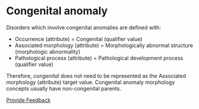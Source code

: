 # Congenital anomaly

Disorders which involve congenital anomalies are defined with:

* Occurrence (attribute) = Congenital (qualifier value)
* Associated morphology (attribute) = Morphologically abnormal structure (morphologic abnormality)&#x20;
* Pathological process (attribute) = Pathological development process (qualifier value)

Therefore, _congenital_ does not need to be represented as the Associated morphology (attribute) target value.  Congenital anomaly morphology concepts usually have non-congenital parents.






<a href="https://docs.google.com/forms/d/e/1FAIpQLScTmbZIf0UEQwYDkY27EEWBkaiYkHSbR0_9DmFrMLXoQLyL7Q/viewform?usp=pp_url&entry.1767247133=SCT+Editorial+Guide&entry.670899847=Congenital%20anomaly" class="button primary">Provide Feedback</a>
